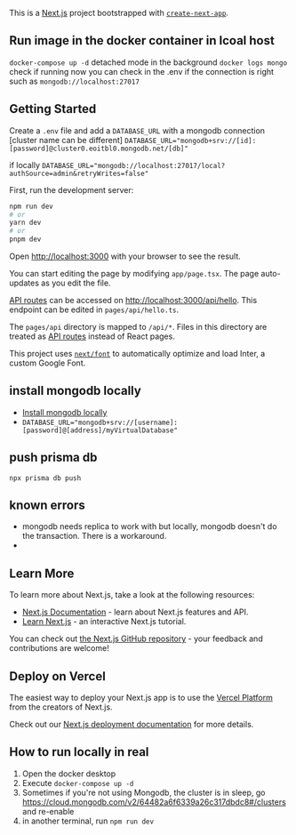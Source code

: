 This is a [Next.js](https://nextjs.org/) project bootstrapped with [`create-next-app`](https://github.com/vercel/next.js/tree/canary/packages/create-next-app).

## Run image in the docker container in lcoal host

`docker-compose up -d` detached mode in the background
`docker logs mongo` check if running
now you can check in the .env if the connection is right such as `mongodb://localhost:27017`

## Getting Started

Create a `.env` file and add a `DATABASE_URL` with a mongodb connection
[cluster name can be different]
`DATABASE_URL="mongodb+srv://[id]:[password]@cluster0.eoitbl0.mongodb.net/[db]"`

if locally
`DATABASE_URL="mongodb://localhost:27017/local?authSource=admin&retryWrites=false"`

First, run the development server:

```bash
npm run dev
# or
yarn dev
# or
pnpm dev
```

Open [http://localhost:3000](http://localhost:3000) with your browser to see the result.

You can start editing the page by modifying `app/page.tsx`. The page auto-updates as you edit the file.

[API routes](https://nextjs.org/docs/api-routes/introduction) can be accessed on [http://localhost:3000/api/hello](http://localhost:3000/api/hello). This endpoint can be edited in `pages/api/hello.ts`.

The `pages/api` directory is mapped to `/api/*`. Files in this directory are treated as [API routes](https://nextjs.org/docs/api-routes/introduction) instead of React pages.

This project uses [`next/font`](https://nextjs.org/docs/basic-features/font-optimization) to automatically optimize and load Inter, a custom Google Font.

## install mongodb locally

- [Install mongodb locally](https://www.prisma.io/dataguide/mongodb/setting-up-a-local-mongodb-database)
- `DATABASE_URL="mongodb+srv://[username]:[password]@[address]/myVirtualDatabase"`

## push prisma db

`npx prisma db push`

## known errors

- mongodb needs replica to work with but locally, mongodb doesn't do the transaction. There is a workaround.
-

## Learn More

To learn more about Next.js, take a look at the following resources:

- [Next.js Documentation](https://nextjs.org/docs) - learn about Next.js features and API.
- [Learn Next.js](https://nextjs.org/learn) - an interactive Next.js tutorial.

You can check out [the Next.js GitHub repository](https://github.com/vercel/next.js/) - your feedback and contributions are welcome!

## Deploy on Vercel

The easiest way to deploy your Next.js app is to use the [Vercel Platform](https://vercel.com/new?utm_medium=default-template&filter=next.js&utm_source=create-next-app&utm_campaign=create-next-app-readme) from the creators of Next.js.

Check out our [Next.js deployment documentation](https://nextjs.org/docs/deployment) for more details.

## How to run locally in real

1. Open the docker desktop
2. Execute `docker-compose up -d`
3. Sometimes if you're not using Mongodb, the cluster is in sleep,
   go https://cloud.mongodb.com/v2/64482a6f6339a26c317dbdc8#/clusters and re-enable
4. in another terminal, run `npm run dev`
